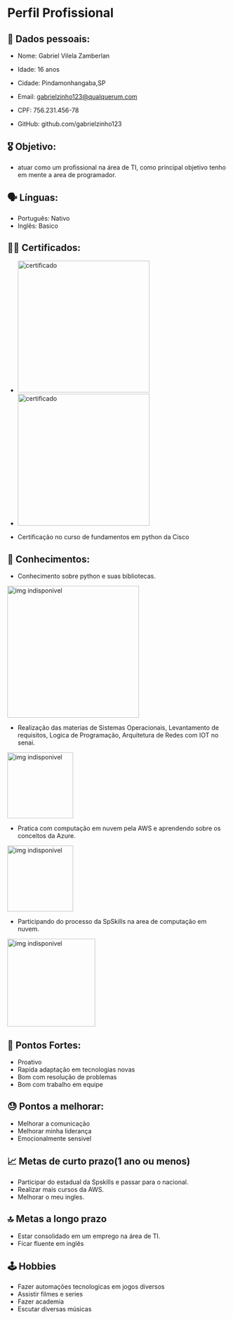 # Perfil Profissional

## 🪪 Dados pessoais:
* Nome: Gabriel Vilela Zamberlan

* Idade: 16 anos 

* Cidade: Pindamonhangaba,SP

* Email: gabrielzinho123@qualquerum.com

* CPF: 756.231.456-78

* GitHub: github.com/gabrielzinho123

## 🎖 Objetivo:
* atuar como um profissional na área de TI, como principal objetivo tenho em mente a area de programador.

## 🗣 Línguas:
* Português: Nativo
* Inglês: Basico



## 🧑‍🎓 Certificados:
* <img src="https://images.credly.com/images/2f7b0627-48a0-4894-8d46-3245bdfe0463/image.png" alt="certificado" width="300"/>   

* <img src="https://images.credly.com/images/73e4a58b-a8ef-41a3-a7db-9183dd269882/image.png" alt="certificado" width="300"/> 

* Certificação no curso de fundamentos em python da Cisco

## 🧠 Conhecimentos:
* Conhecimento sobre python e suas bibliotecas.

<img src="https://www.h2kinfosys.com/blog/wp-content/uploads/2024/10/Python-01_2_1.png" alt="img indisponivel" width="300"/>


* Realização das materias de Sistemas Operacionais, Levantamento de requisitos, Logica de Programação, Arquitetura de Redes com IOT no senai.

<img src="https://cursophd.com.br/wp-content/uploads/2020/09/SENAI-LOGO.png" alt="img indisponivel" width="150"/>

* Pratica com computação em nuvem pela AWS e aprendendo sobre os conceitos da Azure.

<img src="https://www.northware.mx/wp-content/uploads/2022/09/northware-microsoft-azure-logo.png" alt="img indisponivel" width="150"/>

* Participando do processo da SpSkills na area de computação em nuvem.

<img src="https://encrypted-tbn0.gstatic.com/images?q=tbn:ANd9GcST8X5mHA0SZYSQXwjyPP-T5GlWcFzRDyMFFQ&s" alt="img indisponivel" width="200"/>


## 💪 Pontos Fortes:
* Proativo
* Rapida adaptação em tecnologias novas
* Bom com resolução de problemas
* Bom com trabalho em equipe


## 😓 Pontos a melhorar:
* Melhorar a comunicação
* Melhorar minha liderança
* Emocionalmente sensivel


## 📈 Metas de curto prazo(1 ano ou menos)
* Participar do estadual da Spskills e passar para o nacional.
* Realizar mais cursos da AWS.
* Melhorar o meu ingles.

## 🔝 Metas a longo prazo
* Estar consolidado em um emprego na área de TI.
* Ficar fluente em inglês

## 🕹 Hobbies
* Fazer automações tecnologicas em jogos diversos
* Assistir filmes e series
* Fazer academia
* Escutar diversas músicas